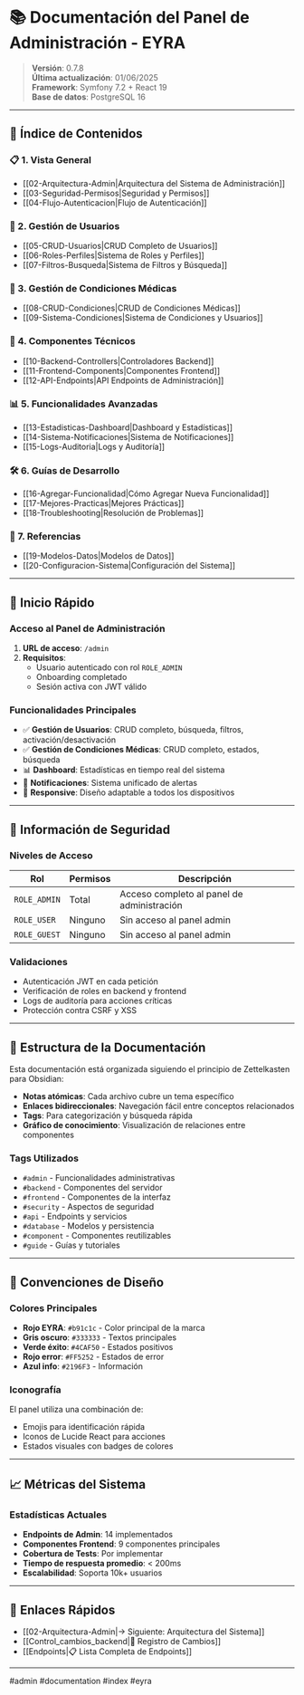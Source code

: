 # 📚 Documentación del Panel de Administración - EYRA

> **Versión**: 0.7.8  
> **Última actualización**: 01/06/2025  
> **Framework**: Symfony 7.2 + React 19  
> **Base de datos**: PostgreSQL 16

---

## 🎯 Índice de Contenidos

### 📋 1. Vista General
- [[02-Arquitectura-Admin|Arquitectura del Sistema de Administración]]
- [[03-Seguridad-Permisos|Seguridad y Permisos]]
- [[04-Flujo-Autenticacion|Flujo de Autenticación]]

### 👥 2. Gestión de Usuarios
- [[05-CRUD-Usuarios|CRUD Completo de Usuarios]]
- [[06-Roles-Perfiles|Sistema de Roles y Perfiles]]
- [[07-Filtros-Busqueda|Sistema de Filtros y Búsqueda]]

### 🏥 3. Gestión de Condiciones Médicas
- [[08-CRUD-Condiciones|CRUD de Condiciones Médicas]]
- [[09-Sistema-Condiciones|Sistema de Condiciones y Usuarios]]

### 🔧 4. Componentes Técnicos
- [[10-Backend-Controllers|Controladores Backend]]
- [[11-Frontend-Components|Componentes Frontend]]
- [[12-API-Endpoints|API Endpoints de Administración]]

### 📊 5. Funcionalidades Avanzadas
- [[13-Estadisticas-Dashboard|Dashboard y Estadísticas]]
- [[14-Sistema-Notificaciones|Sistema de Notificaciones]]
- [[15-Logs-Auditoria|Logs y Auditoría]]

### 🛠️ 6. Guías de Desarrollo
- [[16-Agregar-Funcionalidad|Cómo Agregar Nueva Funcionalidad]]
- [[17-Mejores-Practicas|Mejores Prácticas]]
- [[18-Troubleshooting|Resolución de Problemas]]

### 📝 7. Referencias
- [[19-Modelos-Datos|Modelos de Datos]]
- [[20-Configuracion-Sistema|Configuración del Sistema]]

---

## 🚀 Inicio Rápido

### Acceso al Panel de Administración

1. **URL de acceso**: `/admin`
2. **Requisitos**:
   - Usuario autenticado con rol `ROLE_ADMIN`
   - Onboarding completado
   - Sesión activa con JWT válido

### Funcionalidades Principales

- ✅ **Gestión de Usuarios**: CRUD completo, búsqueda, filtros, activación/desactivación
- ✅ **Gestión de Condiciones Médicas**: CRUD completo, estados, búsqueda
- 📊 **Dashboard**: Estadísticas en tiempo real del sistema
- 🔔 **Notificaciones**: Sistema unificado de alertas
- 📱 **Responsive**: Diseño adaptable a todos los dispositivos

---

## 🔐 Información de Seguridad

### Niveles de Acceso

| Rol | Permisos | Descripción |
|-----|----------|-------------|
| `ROLE_ADMIN` | Total | Acceso completo al panel de administración |
| `ROLE_USER` | Ninguno | Sin acceso al panel admin |
| `ROLE_GUEST` | Ninguno | Sin acceso al panel admin |

### Validaciones

- Autenticación JWT en cada petición
- Verificación de roles en backend y frontend
- Logs de auditoría para acciones críticas
- Protección contra CSRF y XSS

---

## 📁 Estructura de la Documentación

Esta documentación está organizada siguiendo el principio de Zettelkasten para Obsidian:

- **Notas atómicas**: Cada archivo cubre un tema específico
- **Enlaces bidireccionales**: Navegación fácil entre conceptos relacionados
- **Tags**: Para categorización y búsqueda rápida
- **Gráfico de conocimiento**: Visualización de relaciones entre componentes

### Tags Utilizados

- `#admin` - Funcionalidades administrativas
- `#backend` - Componentes del servidor
- `#frontend` - Componentes de la interfaz
- `#security` - Aspectos de seguridad
- `#api` - Endpoints y servicios
- `#database` - Modelos y persistencia
- `#component` - Componentes reutilizables
- `#guide` - Guías y tutoriales

---

## 🎨 Convenciones de Diseño

### Colores Principales

- **Rojo EYRA**: `#b91c1c` - Color principal de la marca
- **Gris oscuro**: `#333333` - Textos principales
- **Verde éxito**: `#4CAF50` - Estados positivos
- **Rojo error**: `#FF5252` - Estados de error
- **Azul info**: `#2196F3` - Información

### Iconografía

El panel utiliza una combinación de:
- Emojis para identificación rápida
- Iconos de Lucide React para acciones
- Estados visuales con badges de colores

---

## 📈 Métricas del Sistema

### Estadísticas Actuales

- **Endpoints de Admin**: 14 implementados
- **Componentes Frontend**: 9 componentes principales
- **Cobertura de Tests**: Por implementar
- **Tiempo de respuesta promedio**: < 200ms
- **Escalabilidad**: Soporta 10k+ usuarios

---

## 🔗 Enlaces Rápidos

- [[02-Arquitectura-Admin|→ Siguiente: Arquitectura del Sistema]]
- [[Control_cambios_backend|📝 Registro de Cambios]]
- [[Endpoints|📋 Lista Completa de Endpoints]]

---

#admin #documentation #index #eyra